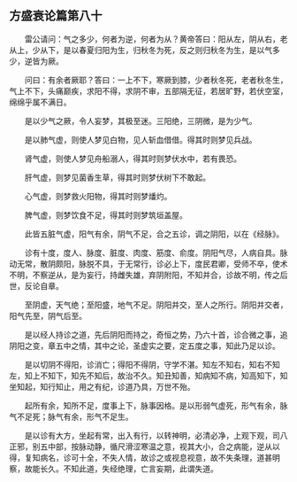 ## 方盛衰论篇第八十


&emsp;&emsp;雷公请问：气之多少，何者为逆，何者为从？黄帝答曰：阳从左，阴从右，老从上，少从下，是以春夏归阳为生，归秋冬为死，反之则归秋冬为生，是以气多少，逆皆为厥。

&emsp;&emsp;问曰：有余者厥耶？答曰：一上不下，寒厥到膝，少者秋冬死，老者秋冬生，气上不下，头痛巅疾，求阳不得，求阴不审，五部隔无征，若居旷野，若伏空室，绵绵乎属不满日。

&emsp;&emsp;是以少气之厥，令人妄梦，其极至迷。三阳绝，三阴微，是为少气。

&emsp;&emsp;是以肺气虚，则使人梦见白物，见人斩血借借。得其时则梦见兵战。

&emsp;&emsp;肾气虚，则使人梦见舟船溺人，得其时则梦伏水中，若有畏恐。

&emsp;&emsp;肝气虚，则梦见菌香生草，得其时则梦伏树下不敢起。

&emsp;&emsp;心气虚，则梦救火阳物，得其时则梦燔灼。

&emsp;&emsp;脾气虚，则梦饮食不足，得其时则梦筑垣盖屋。

&emsp;&emsp;此皆五脏气虚，阳气有余，阴气不足，合之五诊，调之阴阳，以在《经脉》。

&emsp;&emsp;诊有十度，度人、脉度、脏度、肉度、筋度、俞度。阴阳气尽，人病自具。脉动无常，散阴颇阳，脉脱不具，于无常行，诊必上下，度民君卿，受师不卒，使术不明，不察逆从，是为妄行，持雌失雄，弃阴附阳，不知并合，诊故不明，传之后世，反论自章。

&emsp;&emsp;至阴虚，天气绝；至阳盛，地气不足。阴阳并交，至人之所行。阴阳并交者，阳气先至，阴气后至。

&emsp;&emsp;是以经人持诊之道，先后阴阳而持之，奇恒之势，乃六十首，诊合微之事，追阴阳之变，章五中之情，其中之论，圣虚实之要，定五度之事，知此乃足以诊。

&emsp;&emsp;是以切阴不得阳，诊消亡；得阳不得阴，守学不湛。知左不知右，知右不知左，知上不知下，知先不知后，故治不久。知丑知善，知病知不病，知高知下，知坐知起，知行知止，用之有纪，诊道乃具，万世不殆。

&emsp;&emsp;起所有余，知所不足，度事上下，脉事因格。是以形弱气虚死，形气有余，脉气不足死；脉气有余，形气不足生。

&emsp;&emsp;是以诊有大方，坐起有常，出入有行，以转神明，必清必净，上观下观，司八正邪，别五中部，按脉动静，循尺滑涩寒温之意，视其大小，合之病能，逆从以得，复知病名，诊可十全，不失人情，故诊之或视息视意，故不失条理，道甚明察，故能长久。不知此道，失经绝理，亡言妄期，此谓失道。

